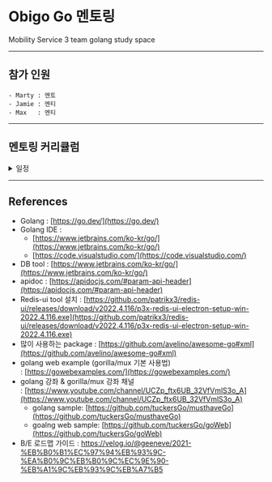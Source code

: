 # Obigo Go 멘토링
Mobility Service 3 team golang study space

------------

## 참가 인원
```
- Marty : 멘토 
- Jamie : 멘티
- Max   : 멘티
```
------------


## 멘토링 커리큘럼
<details>
<summary>일정</summary>
<div markdown="1">

**1주차** 
```
- golang에서의 객체지향 / 포인터 / 참조 개념 (JAVA 와 비교해서 어떤것들이 다른지)
- golang 환경구성 / 패키지구성 / IDE 셋팅
- golang  스터디
    - 변수
    - 패키지
    - 연산자
    - 함수
    - 상수
    - 조건문/반복문
    - 배열
    - 구조체
    - 포인터
    - 슬라이스
    - 메서드
    - 인터페이스
```
**2주차** 
```
- golang 스터디
    - 익명함수
    - defer / panic / recover
    - 컬렉션 (자료구조)
    - 에러 핸들링
    - 고루틴과 동시성 프로그래밍
    - 채널과 컨텍스트
    - 연습문제  : 단어 검색 프로그램 만들기
    - 테스트와 벤치마크
    - go 명령어 정리
```

**3주차** 
```
- gorilla/mux 프레임워크 (SpringBoot와 비교)
    - 개념 / 아키텍처 / 기능 등 정리
- golang
    - Go 언어로 만드는 웹 서버
    - RESTful API 서버 만들기
    - Todo 리스트웹 사이트 만들기
```

**4주차** 
```
- Docker 활용해서 Database 구축해보기 <팀서버 (리눅스 데스크탑) 에 셋팅하기>
    - docker / docker-compose
    - Portainer 로 docker 관리해보기
- DataGrip 활용해서 다양한 Query 실습해보기
- golang gorm  활용해서 CRUD 실습해보기
- Resffull API 서버 만들고 Database 연결하기
```

**5주차** 
```
- golang webserver  웹브라우저 쿠키 활용해보기
- golang webserver 세션 활용해보기 (negroni-sessions이나 go 외부 패키지 활용해보기)
- Redis 설치해보고 실습해보기 <팀서버 (리눅스 데스크탑) 에 셋팅하기>
- golang webserver - Redis 세션 구축하기
- golang webserver - 로그인/로그아웃 기능 만들기
```

</div>
</details>


------------
## References

- Golang : [https://go.dev/](https://go.dev/)
- Golang IDE :
    - [https://www.jetbrains.com/ko-kr/go/](https://www.jetbrains.com/ko-kr/go/)
    - [https://code.visualstudio.com/](https://code.visualstudio.com/)
- DB tool : [https://www.jetbrains.com/ko-kr/go/](https://www.jetbrains.com/ko-kr/go/)
- apidoc : [https://apidocjs.com/#param-api-header](https://apidocjs.com/#param-api-header)
- Redis-ui tool 설치 : [https://github.com/patrikx3/redis-ui/releases/download/v2022.4.116/p3x-redis-ui-electron-setup-win-2022.4.116.exe](https://github.com/patrikx3/redis-ui/releases/download/v2022.4.116/p3x-redis-ui-electron-setup-win-2022.4.116.exe)
- 많이 사용하는 package : [https://github.com/avelino/awesome-go#xml](https://github.com/avelino/awesome-go#xml)
- golang web example (gorilla/mux 기본 사용법) : [https://gowebexamples.com/](https://gowebexamples.com/)
- golang 강좌 & gorilla/mux 강좌 채널 : [https://www.youtube.com/channel/UCZp_ftx6UB_32VfVmlS3o_A](https://www.youtube.com/channel/UCZp_ftx6UB_32VfVmlS3o_A)
    - golang sample: [https://github.com/tuckersGo/musthaveGo](https://github.com/tuckersGo/musthaveGo)
    - goalng web sample: [https://github.com/tuckersGo/goWeb](https://github.com/tuckersGo/goWeb)
- B/E 로드맵 가이드 :  https://velog.io/@geeneve/2021-%EB%B0%B1%EC%97%94%EB%93%9C-%EA%B0%9C%EB%B0%9C%EC%9E%90-%EB%A1%9C%EB%93%9C%EB%A7%B5
    